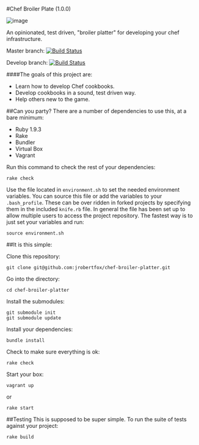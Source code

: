 #Chef Broiler Plate (1.0.0)

![image](http://www.templeofthai.com/images/products/6270000420.jpg)

An opinionated, test driven, "broiler platter" for developing your chef infrastructure.

Master branch: [![Build Status](https://travis-ci.org/jrobertfox/chef-broiler-platter.png?branch=master)](https://travis-ci.org/jrobertfox/chef-broiler-platter)

Develop branch: [![Build Status](https://travis-ci.org/jrobertfox/chef-broiler-platter.png?branch=develop)](https://travis-ci.org/jrobertfox/chef-broiler-platter)

####The goals of this project are:
- Learn how to develop Chef cookbooks.
- Develop cookbooks in a sound, test driven way.
- Help others new to the game.

##Can you party?
There are a number of dependencies to use this, at a bare minimum:

- Ruby 1.9.3
- Rake
- Bundler
- Virtual Box
- Vagrant

Run this command to check the rest of your dependencies:

    rake check

Use the file located in `environment.sh` to set the needed environment variables. You can source this file or add the variables to your `.bash_profile`. These can be over ridden in forked projects by specifying them in the included `knife.rb` file. In general the file has been set up to allow multiple users to access the project repository. The fastest way is to just set your variables and run:

    source environment.sh

##It is this simple:

Clone this repository:

    git clone git@github.com:jrobertfox/chef-broiler-platter.git

Go into the directory:

    cd chef-broiler-platter

Install the submodules:

    git submodule init
    git submodule update

Install your dependencies:

    bundle install

Check to make sure everything is ok:

    rake check

Start your box:

    vagrant up

or

    rake start

##Testing
This is supposed to be super simple. To run the suite of tests against your project:

    rake build
